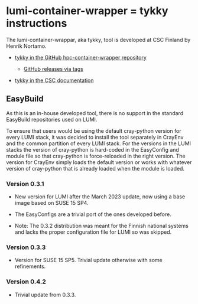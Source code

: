 # lumi-container-wrapper = tykky instructions

The lumi-container-wrappar, aka tykky, tool is developed at CSC
Finland by Henrik Nortamo. 

-   [tykky in the GitHub hpc-container-wrapper repository](https://github.com/CSCfi/hpc-container-wrapper)
    
    -   [GitHub releases via tags](https://github.com/CSCfi/hpc-container-wrapper/tags)

-   [tykky in the CSC documentation](https://docs.csc.fi/computing/containers/tykky/)


## EasyBuild

As this is an in-house developed tool, there is no support in the standard
EasyBuild repositories used on LUMI.

To ensure that users would be using the default cray-python version for
every LUMI stack, it was decided to install the tool separately in
CrayEnv and the common partition of every LUMI stack. For the versions
in the LUMI stacks the version of cray-python is hard-coded in the EasyConfig
and module file so that cray-python is force-reloaded in the right version.
The version for CrayEnv simply loads the default version or works with whatever
version of cray-python that is already loaded when the module is loaded.


### Version 0.3.1

-   New version for LUMI after the March 2023 update, now using a base image based
    on SUSE 15 SP4.

-   The EasyConfigs are a trivial port of the ones developed before.

-   Note: The 0.3.2 distribution was meant for the Finnish national systems and lacks
    the proper configuration file for LUMI so was skipped.


### Version 0.3.3

-   Version for SUSE 15 SP5. Trivial update otherwise with some refinements.


### Version 0.4.2

-   Trivial update from 0.3.3.
 
